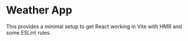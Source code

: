 # Weather App

This provides a minimal setup to get React working in Vite with HMR and some ESLint rules.

